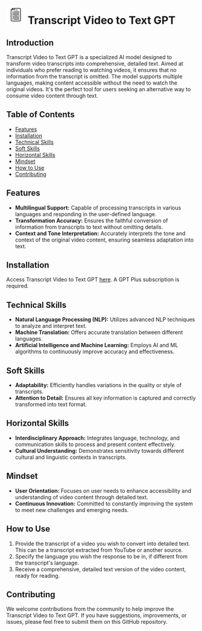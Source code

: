 # <img src="icon.webp" width="50" alt="Transcript Video to Text GPT Icon"> Transcript Video to Text GPT

## Introduction

Transcript Video to Text GPT is a specialized AI model designed to transform video transcripts into comprehensive, detailed text. Aimed at individuals who prefer reading to watching videos, it ensures that no information from the transcript is omitted. The model supports multiple languages, making content accessible without the need to watch the original videos. It's the perfect tool for users seeking an alternative way to consume video content through text.

## Table of Contents

- [Features](#features)
- [Installation](#installation)
- [Technical Skills](#technical-skills)
- [Soft Skills](#soft-skills)
- [Horizontal Skills](#horizontal-skills)
- [Mindset](#mindset)
- [How to Use](#how-to-use)
- [Contributing](#contributing)

## Features

- **Multilingual Support:** Capable of processing transcripts in various languages and responding in the user-defined language.
- **Transformation Accuracy:** Ensures the faithful conversion of information from transcripts to text without omitting details.
- **Context and Tone Interpretation:** Accurately interprets the tone and context of the original video content, ensuring seamless adaptation into text.

## Installation

Access Transcript Video to Text GPT [here](https://chat.openai.com/g/g-Z5t6wmVzv-transcript-video-to-text). A GPT Plus subscription is required.

## Technical Skills

- **Natural Language Processing (NLP):** Utilizes advanced NLP techniques to analyze and interpret text.
- **Machine Translation:** Offers accurate translation between different languages.
- **Artificial Intelligence and Machine Learning:** Employs AI and ML algorithms to continuously improve accuracy and effectiveness.

## Soft Skills

- **Adaptability:** Efficiently handles variations in the quality or style of transcripts.
- **Attention to Detail:** Ensures all key information is captured and correctly transformed into text format.

## Horizontal Skills

- **Interdisciplinary Approach:** Integrates language, technology, and communication skills to process and present content effectively.
- **Cultural Understanding:** Demonstrates sensitivity towards different cultural and linguistic contexts in transcripts.

## Mindset

- **User Orientation:** Focuses on user needs to enhance accessibility and understanding of video content through detailed text.
- **Continuous Innovation:** Committed to constantly improving the system to meet new challenges and emerging needs.

## How to Use

1. Provide the transcript of a video you wish to convert into detailed text. This can be a transcript extracted from YouTube or another source.
2. Specify the language you wish the response to be in, if different from the transcript's language.
3. Receive a comprehensive, detailed text version of the video content, ready for reading.

## Contributing

We welcome contributions from the community to help improve the Transcript Video to Text GPT. If you have suggestions, improvements, or issues, please feel free to submit them on this GitHub repository.
